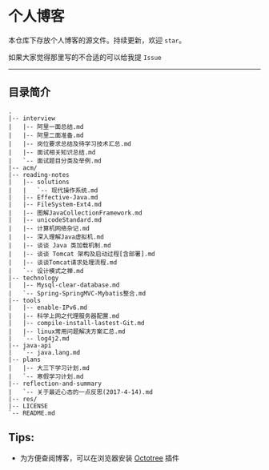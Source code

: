 # 个人博客

本仓库下存放个人博客的源文件。持续更新，欢迎 `star`。

如果大家觉得那里写的不合适的可以给我提 `Issue`

---

## 目录简介

```
.
|-- interview
|   |-- 阿里一面总结.md
|   |-- 阿里二面准备.md
|   |-- 岗位要求总结及待学习技术汇总.md
|   |-- 面试相关知识总结.md
|   `-- 面试题目分类及举例.md
|-- acm/
|-- reading-notes
|   |-- solutions
|   |   `-- 现代操作系统.md
|   |-- Effective-Java.md
|   |-- FileSystem-Ext4.md
|   |-- 图解JavaCollectionFramework.md
|   |-- unicodeStandard.md
|   |-- 计算机网络杂记.md
|   |-- 深入理解Java虚拟机.md
|   |-- 谈谈 Java 类加载机制.md
|   |-- 谈谈 Tomcat 架构及启动过程[含部署].md
|   |-- 谈谈Tomcat请求处理流程.md
|   `-- 设计模式之禅.md
|-- technology
|   |-- Mysql-clear-database.md
|   `-- Spring-SpringMVC-Mybatis整合.md
|-- tools
|   |-- enable-IPv6.md
|   |-- 科学上网之代理服务器配置.md
|   |-- compile-install-lastest-Git.md
|   |-- linux常用问题解决方案汇总.md
|   `-- log4j2.md
|-- java-api
|   `-- java.lang.md
|-- plans
|   |-- 大三下学习计划.md
|   `-- 寒假学习计划.md
|-- reflection-and-summary
|   `-- 关于最近心态的一点反思(2017-4-14).md
|-- res/
|-- LICENSE
`-- README.md
```

## Tips:

- 为方便查阅博客，可以在浏览器安装 [Octotree](https://github.com/buunguyen/octotree) 插件
